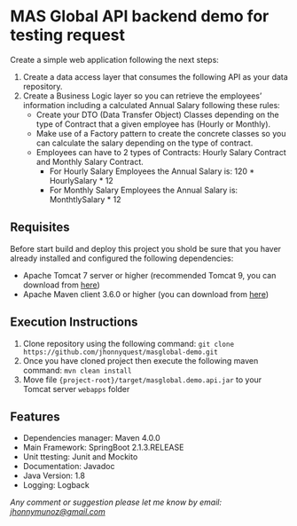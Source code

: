 # MAS Global API backend demo for testing request
Create a simple web application following the next steps:
1. Create a data access layer that consumes the following API as your data repository.
2. Create a Business Logic layer so you can retrieve the employees’ information
including a calculated Annual Salary following these rules:
   - Create your DTO (Data Transfer Object) Classes depending on the type of Contract
that a given employee has (Hourly or Monthly).
   - Make use of a Factory pattern to create the concrete classes so you can
calculate the salary depending on the type of contract.
   - Employees can have to 2 types of Contracts: Hourly Salary Contract and Monthly
Salary Contract.
     - For Hourly Salary Employees the Annual Salary is:
120 * HourlySalary * 12
     - For Monthly Salary Employees the Annual Salary is:
MonthtlySalary * 12

## Requisites
Before start build and deploy this project you shold be sure that you haver already installed and configured the 
following dependencies:

- Apache Tomcat 7 server or higher (recommended Tomcat 9, you can download from [here](https://tomcat.apache.org/download-90.cgi)) 
- Apache Maven client 3.6.0 or higher (you can download from [here](https://maven.apache.org/download.cgi))

## Execution Instructions

1. Clone repository using the following command: ``` git clone https://github.com/jhonnyquest/masglobal-demo.git ```
2. Once you have cloned project then execute the following maven command: ``` mvn clean install ```
3. Move file ``` {project-root}/target/masglobal.demo.api.jar ``` to your Tomcat server ``` webapps ``` folder

## Features
- Dependencies manager: Maven 4.0.0
- Main Framework: SpringBoot 2.1.3.RELEASE
- Unit ttesting: Junit and Mockito
- Documentation: Javadoc
- Java Version: 1.8
- Logging: Logback

*Any comment or suggestion please let me know by email: jhonnymunoz@gmail.com*
